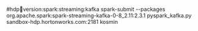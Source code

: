 
#hdp:jar:version:spark:streaming:kafka
spark-submit --packages org.apache.spark:spark-streaming-kafka-0-8_2.11:2.3.1 pyspark_kafka.py  sandbox-hdp.hortonworks.com:2181 kosmin
